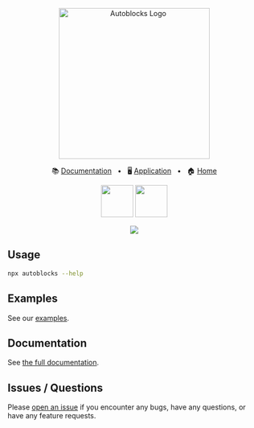<p align="center">
  <picture>
    <source media="(prefers-color-scheme: dark)" srcset="https://app.autoblocks.ai/images/logo-white.png">
    <source media="(prefers-color-scheme: light)" srcset="https://app.autoblocks.ai/images/logo-black.png">
    <img alt="Autoblocks Logo" width="300px" src="https://app.autoblocks.ai/images/logo-black.png">
  </picture>
</p>
<p align="center">
  📚
  <a href="https://docs.autoblocks.ai/">Documentation</a>
  &nbsp;
  •
  &nbsp;
  🖥️
  <a href="https://app.autoblocks.ai/">Application</a>
  &nbsp;
  •
  &nbsp;
  🏠
  <a href="https://www.autoblocks.ai/">Home</a>
</p>
<p align="center">
  <img src="assets/js-logo-128.png" width="64px">
  <img src="assets/ts-logo-128.png" width="64px">
</p>
<p align="center">
  <a href="https://github.com/autoblocksai/cli/actions/workflows/ci.yml">
    <img src="https://github.com/autoblocksai/cli/actions/workflows/ci.yml/badge.svg?branch=main">
  </a>
</p>

## Usage

```bash
npx autoblocks --help
```

## Examples

See our [examples](https://github.com/autoblocksai/autoblocks-examples).

## Documentation

See [the full documentation](https://docs.autoblocks.ai).

## Issues / Questions

Please [open an issue](https://github.com/autoblocksai/javascript-sdk/issues/new) if you encounter any bugs, have any questions, or have any feature requests.
